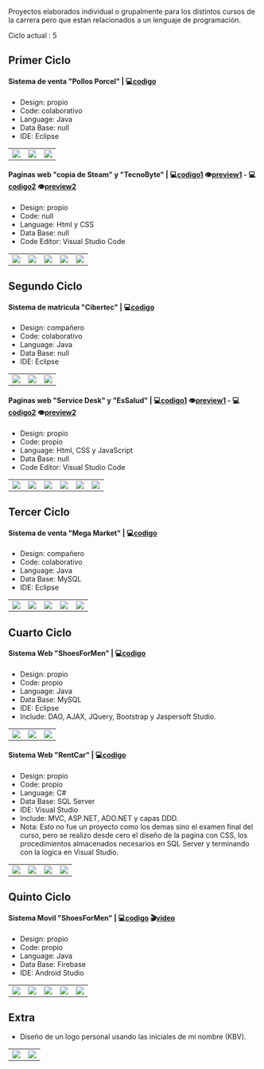
Proyectos elaborados individual o grupalmente para los distintos cursos de la carrera pero que estan relacionados a un lenguaje de programación.

Ciclo actual : 5


## Primer Ciclo

#### Sistema de venta "Pollos Porcel" | :computer:[codigo][c1]
- Design: propio
- Code: colaborativo
- Language: Java
- Data Base: null
- IDE: Eclipse

[c1]: https://github.com/paledot02/1er_Ciclo-App_Esc_PollosPorcel

|  |  |  |
| :-------------: |:-------------:| :-----:|
| ![][1_JavaSE_Acceso] | ![][1_JavaSE_Main] | ![][1_JavaSE_Pedido] |

#### Paginas web "copia de Steam" y "TecnoByte" | :computer:[codigo1][c2]  :eye:[preview1][v1]  -  :computer:[codigo2][c3]  :eye:[preview2][v2]
- Design: propio
- Code: null
- Language: Html y CSS
- Data Base: null
- Code Editor: Visual Studio Code

[c2]: https://github.com/paledot02/1er_Ciclo-Web_SteamBamba
[v1]: https://paledot02.github.io/1er_Ciclo-Web_SteamBamba/
[c3]: https://github.com/paledot02/1er_Ciclo-Web_TecnoByte
[v2]: https://paledot02.github.io/1er_Ciclo-Web_TecnoByte/

|  |  |  |  |  |
| :-------------: |:-------------:| :-----:| :-----:| :-----:|
| ![][1_CSS_01] | ![][1_CSS_02_01] | ![][1_CSS_02_02] | ![][1_CSS_02_03] | ![][1_CSS_02_04] |


[1_JavaSE_Acceso]: ./1-Primer_Ciclo/Imagenes/1_JavaSE_Acceso.png
[1_JavaSE_Main]: ./1-Primer_Ciclo/Imagenes/1_JavaSE_Main.png
[1_JavaSE_Pedido]: ./1-Primer_Ciclo/Imagenes/1_JavaSE_Pedido.png
[1_CSS_01]: ./1-Primer_Ciclo/Imagenes/1_CSS_01.png
[1_CSS_02_01]: ./1-Primer_Ciclo/Imagenes/1_CSS_02_01.png
[1_CSS_02_02]: ./1-Primer_Ciclo/Imagenes/1_CSS_02_02.png
[1_CSS_02_03]: ./1-Primer_Ciclo/Imagenes/1_CSS_02_03.png
[1_CSS_02_04]: ./1-Primer_Ciclo/Imagenes/1_CSS_02_04.png


## Segundo Ciclo

#### Sistema de matricula "Cibertec" | :computer:[codigo][c4]
- Design: compañero
- Code: colaborativo
- Language: Java
- Data Base: null
- IDE: Eclipse

[c4]: https://github.com/paledot02/1er_Ciclo-Web_SteamBamba

|  |  |  |
| :-------------: |:-------------:| :-----:|
| ![][2_JavaSE_Main] | ![][2_JavaSE_Matricula] | ![][2_JavaSE_Reporte] |

#### Paginas web "Service Desk" y "EsSalud" | :computer:[codigo1][c5]  :eye:[preview1][v3]  -  :computer:[codigo2][c6]  :eye:[preview2][v4]
- Design: propio
- Code: propio
- Language: Html, CSS y JavaScript
- Data Base: null
- Code Editor: Visual Studio Code

[c5]: https://github.com/paledot02/2do_Ciclo-Web_ServiceDesk
[c6]: https://github.com/paledot02/2do_Ciclo-Web_Vacuna
[v3]: https://paledot02.github.io/2do_Ciclo-Web_ServiceDesk/
[v4]: https://paledot02.github.io/2do_Ciclo-Web_Vacuna/


|  |  |  |  |  |  |
| :-------------: |:-------------:| :-----:| :-----:| :-----:| :-----:|
| ![][2_JS_2_01] | ![][2_JS_2_02] | ![][2_JS_2_03] | ![][2_JS_1_01] | ![][2_JS_1_02] | ![][2_JS_1_03] |

[2_JavaSE_Main]: ./2-Segundo_Ciclo/Imagenes/2_JavaSE_Main.png
[2_JavaSE_Matricula]: ./2-Segundo_Ciclo/Imagenes/2_JavaSE_Matricula.png
[2_JavaSE_Reporte]: ./2-Segundo_Ciclo/Imagenes/2_JavaSE_Reporte.png
[2_JS_1_01]: ./2-Segundo_Ciclo/Imagenes/2_JS_1_01.png
[2_JS_1_02]: ./2-Segundo_Ciclo/Imagenes/2_JS_1_02.png
[2_JS_1_03]: ./2-Segundo_Ciclo/Imagenes/2_JS_1_03.png
[2_JS_2_01]: ./2-Segundo_Ciclo/Imagenes/2_JS_2_01.png
[2_JS_2_02]: ./2-Segundo_Ciclo/Imagenes/2_JS_2_02.png
[2_JS_2_03]: ./2-Segundo_Ciclo/Imagenes/2_JS_2_03.png

## Tercer Ciclo

#### Sistema de venta "Mega Market" | :computer:[codigo][c7]
- Design: compañero
- Code: colaborativo
- Language: Java
- Data Base: MySQL
- IDE: Eclipse

[c7]: https://github.com/paledot02/3er_Ciclo-App_Esc_MegaMarket

|  |  |  |  |  |
| :-------------: |:-------------:| :-----:| :-----:| :-----:|
| ![][3_JavaSE_01] | ![][3_JavaSE_02] | ![][3_JavaSE_04] | ![][3_JavaSE_05] | ![][3_JavaSE_06] |

[3_JavaSE_01]: ./3-Tercer_Ciclo/Imagenes/3_JavaSE_01.png
[3_JavaSE_02]: ./3-Tercer_Ciclo/Imagenes/3_JavaSE_02.png
[3_JavaSE_03]: ./3-Tercer_Ciclo/Imagenes/3_JavaSE_03.png
[3_JavaSE_04]: ./3-Tercer_Ciclo/Imagenes/3_JavaSE_04.png
[3_JavaSE_05]: ./3-Tercer_Ciclo/Imagenes/3_JavaSE_05.png
[3_JavaSE_06]: ./3-Tercer_Ciclo/Imagenes/3_JavaSE_06.png

## Cuarto Ciclo

#### Sistema Web "ShoesForMen" | :computer:[codigo][c8]
- Design: propio
- Code: propio
- Language: Java
- Data Base: MySQL
- IDE: Eclipse
- Include: DAO, AJAX, JQuery, Bootstrap y Jaspersoft Studio.

[c8]: https://github.com/paledot02/4to_Ciclo-App_Web_ShoesForMen

|  |  |  |
| :-------------: |:-------------:| :-----:|
| ![][4_JavaEE_01] | ![][4_JavaEE_02] | ![][4_JavaEE_03] |

[4_JavaEE_01]: ./4-Cuarto_Ciclo/Imagenes/4_JavaEE_01.png
[4_JavaEE_02]: ./4-Cuarto_Ciclo/Imagenes/4_JavaEE_02.png
[4_JavaEE_03]: ./4-Cuarto_Ciclo/Imagenes/4_JavaEE_03.png

#### Sistema Web "RentCar" | :computer:[codigo][c9]
- Design: propio
- Code: propio
- Language: C#
- Data Base: SQL Server
- IDE: Visual Studio
- Include: MVC, ASP.NET, ADO.NET y capas DDD.
- Nota: Esto no fue un proyecto como los demas sino el examen final del curso, pero se realizo desde cero el diseño de la pagina con CSS, los procedimientos almacenados necesarios en SQL Server y terminando con la logica en Visual Studio.

[c9]: https://github.com/paledot02/4to_Ciclo-App_Web_RentCart

|  |  |  |  |
| :-------------: | :-------------:| :-----:| :-----:|
| ![][4_C_01] | ![][4_C_02] | ![][4_C_03] | ![][4_C_04] |

[4_C_01]: ./4-Cuarto_Ciclo/Imagenes/4_C_01.png
[4_C_02]: ./4-Cuarto_Ciclo/Imagenes/4_C_02.png
[4_C_03]: ./4-Cuarto_Ciclo/Imagenes/4_C_03.png
[4_C_04]: ./4-Cuarto_Ciclo/Imagenes/4_C_04.png

## Quinto Ciclo

#### Sistema Movil "ShoesForMen" | :computer:[codigo][c10]  :clapper:[video][video1]
- Design: propio
- Code: propio
- Language: Java
- Data Base: Firebase
- IDE: Android Studio

[c10]: https://github.com/paledot02/5to_Ciclo-App_Movil_ShoesForMen
[video1]: https://youtu.be/l_RgDFJira8

|  |  |  |  |  |
| :-------------: |:-------------:| :-----:| :-----:| :-----:|
| ![][5_Android_1] | ![][5_Android_2] | ![][5_Android_3] | ![][5_Android_4] | ![][5_Android_5] |

[5_Android_1]: ./5-Quinto_Ciclo/Imagenes/5_Android_1.jpg
[5_Android_2]: ./5-Quinto_Ciclo/Imagenes/5_Android_2.jpg
[5_Android_3]: ./5-Quinto_Ciclo/Imagenes/5_Android_3.jpg
[5_Android_4]: ./5-Quinto_Ciclo/Imagenes/5_Android_4.jpg
[5_Android_5]: ./5-Quinto_Ciclo/Imagenes/5_Android_5.jpg


## Extra
- Diseño de un logo personal usando las iniciales de mi nombre (KBV).

|  |  |
| :----: | :----:|
| ![][Extra_01] | ![][Extra_02] |

[Extra_01]: ./7-Extra/Imagenes/Extra_01.png
[Extra_02]: ./7-Extra/Imagenes/Extra_02.png